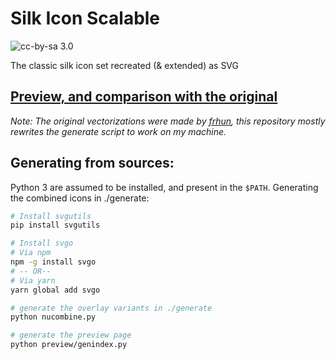 # Silk Icon Scalable

![cc-by-sa 3.0](https://licensebuttons.net/l/by-sa/3.0/88x31.png)

The classic silk icon set recreated (& extended) as SVG

## [Preview, and comparison with the original](https://frhun.de/silk-icon-scalable/preview/)
*Note: The original vectorizations were made by [frhun](https://github.com/frhun), this repository mostly rewrites the generate script to work on my machine.*

## Generating from sources:

Python 3 are assumed to be installed, and present in the `$PATH`.
Generating the combined icons in ./generate:

```sh
# Install svgutils
pip install svgutils

# Install svgo
# Via npm
npm -g install svgo
# -- OR--
# Via yarn
yarn global add svgo

# generate the overlay variants in ./generate
python nucombine.py

# generate the preview page
python preview/genindex.py

```